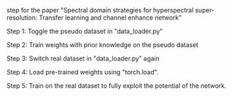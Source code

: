 step for the paper "Spectral domain strategies for hyperspectral super-resolution: Transfer learning and channel enhance network"

Step 1: Toggle the pseudo dataset in "data_loader.py"

Step 2: Train weights with prior knowledge on the pseudo dataset

Step 3: Switch real dataset in "data_loader.py" again

Step 4: Load pre-trained weights using "torch.load".

Step 5: Train on the real dataset to fully exploit the potential of the network.
